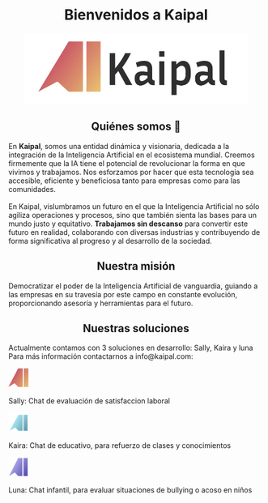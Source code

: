 <div align="center">
<h1 font-size=22px>Bienvenidos a Kaipal</h1>

<img src="images/logo.png" height=140px width=440px />

<h2 font-size=20px> Quiénes somos &#128075;</h2>
</div>

<div align="left">
  
<p font-size=16px>En <strong>Kaipal</strong>, somos una entidad dinámica y visionaria, dedicada a la integración de la Inteligencia Artificial en el ecosistema mundial. Creemos firmemente que la IA tiene el potencial de revolucionar la forma en que vivimos y trabajamos. Nos esforzamos por hacer que esta tecnología sea accesible, eficiente y beneficiosa tanto para empresas como para las comunidades. <br> <br> En Kaipal, vislumbramos un futuro en el que la Inteligencia Artificial no sólo agiliza operaciones y procesos, sino que también sienta las bases para un mundo justo y equitativo. <strong>Trabajamos sin descanso</strong> para convertir este futuro en realidad, colaborando con diversas industrias y contribuyendo de forma significativa al progreso y al desarrollo de la sociedad.</p>

</div>

<h2 align="center" font-size=20px> Nuestra misión</h2>

<p align="left" font-size=16px>
  Democratizar el poder de la Inteligencia Artificial de vanguardia, guiando a las empresas en su travesía por este campo en constante evolución, proporcionando asesoría y herramientas para el futuro.
</p>


<h2 align="center" font-size=20px> Nuestras soluciones</h2>

<p align="left" font-size=16px>
  Actualmente contamos con 3 soluciones en desarrollo: Sally, Kaira y luna <br> Para más información contactarnos a info@kaipal.com:
</p>

<div display="flex" flex-direction="row">
  <img src="images/sally.png" height=40px width=40px />
  <p align="left" font-size=18px>
  Sally: Chat de evaluación de satisfaccion laboral
</p>
</div>

<div display="flex" flex-direction="row">
  <img src="images/kaira.png" height=40px width=40px />
  <p align="left" font-size=18px>
  Kaira: Chat de educativo, para refuerzo de clases y conocimientos
</p>
</div>

<div display="flex" flex-direction="row">
  <img src="images/luna.png" height=40px width=40px />
  <p align="left" font-size=18px>
  Luna: Chat infantil, para evaluar situaciones de bullying o acoso en niños
</p>
</div>
